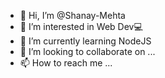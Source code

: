 - 👋 Hi, I’m @Shanay-Mehta
- 👀 I’m interested in Web Dev💻
- 🌱 I’m currently learning NodeJS
- 💞️ I’m looking to collaborate on ...
- 📫 How to reach me ...

<!---
Shanay-Mehta/Shanay-Mehta is a ✨ special ✨ repository because its `README.md` (this file) appears on your GitHub profile.
You can click the Preview link to take a look at your changes.
--->
